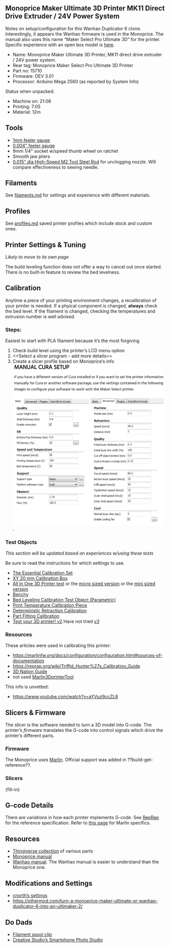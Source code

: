 Monoprice Maker Ultimate 3D Printer MK11 Direct Drive Extruder / 24V Power System
---------------------------------------------------------------------------------

Notes on setup/configuration for this Wanhao Duplicator 6 clone.
Interestingly, it appears the Wanhao firmware is used in the Monoprice.
The manual also uses this name “Maker Select Pro Ultimate 3D” for the
printer. Specific experience with an open box model is
[here](./open-box-experience.md).

-   Name: Monoprice Maker Ultimate 3D Printer, MK11 direct drive
    extruder / 24V power system.
-   Rear tag: Monoprice Maker Select Pro Ultimate 3D Printer
-   Part no: 15710
-   Firmware: DEV 3.01
-   Processor: Arduino Mega 2560 (as reported by System Info)

Status when unpacked:

-   Machine on: 21:06
-   Printing: 7:05
-   Material: 12m

Tools
-----

-   [1mm feeler gauge](https://www.mcmaster.com/2283a26)
-   [0.004" feeler gauge](https://www.mcmaster.com/20385a34)
-   9mm 1/4" socket w/speed thumb wheel on ratchet
-   Smooth jaw pliers
-   [0.015" dia High-Speed M2 Tool Steel
    Rod](https://www.mcmaster.com/3009a297) for unclogging nozzle. Will
    compare effectiveness to sewing needle.

Filaments
---------

See [filaments.md](./filaments.md) for settings and experience with
different materials.

Profiles
--------

See [profiles.md](./profiles.md) saved printer profiles which include
stock and custom ones.

Printer Settings & Tuning
-------------------------

*Likely to move to its own page*

The build leveling function does not offer a way to cancel out once
started. There is no built-in feature to review the bed levelness.

Calibration
-----------

Anytime a piece of your printing environment changes, a recalibration of
your printer is needed. If a phyical component is changed, **always**
check the bed level. If the filament is changed, checking the
temperatures and extrusion number is well advised.

### Steps:

Easiest to start with PLA filament because it’s the most forgiving.

1.  Check build level using the printer’s LCD menu option
2.  &lt;&lt;Select a slicer program - add more details&gt;&gt;
3.  Create a slicer profile based on Monoprice’s info
    ![settings](./images/slicer-settings.png).

### Test Objects

*This section will be updated based on experiences w/using these tests*

Be sure to read the instructions for which settings to use.

-   [The Essential Calibration
    Set](https://www.thingiverse.com/thing:5573)
-   [XY 20 mm Calibration Box](https://www.thingiverse.com/thing:298812)
-   [All In One 3D Printer
    test](https://www.thingiverse.com/thing:2656594) or the [micro sized
    version](https://www.thingiverse.com/thing:2975429) or the [mini
    sized version](https://www.thingiverse.com/thing:2806295)
-   [Benchy](https://www.thingiverse.com/thing:763622)
-   [Bed Leveling Calibration Test Object
    (Parametric)](https://www.thingiverse.com/thing:34558)
-   [Print Temperature Calibration
    Piece](https://www.thingiverse.com/thing:35088)
-   [Deterministic Retraction
    Calibration](https://www.thingiverse.com/thing:1065179)
-   [Part Fitting Calibration](https://www.thingiverse.com/thing:342198)
-   [Test your 3D printer!
    v2](https://www.thingiverse.com/thing:1019228) Have not tried
    [v3](https://www.thingiverse.com/thing:1363023)

### Resources

These articles were used in calibrating this printer:

-   <a href="https://marlinfw.org/docs/configuration/configuration.html#sources-of-documentation" class="uri">https://marlinfw.org/docs/configuration/configuration.html#sources-of-documentation</a>
-   <a href="https://reprap.org/wiki/Triffid_Hunter%27s_Calibration_Guide" class="uri">https://reprap.org/wiki/Triffid_Hunter%27s_Calibration_Guide</a>
-   [3D Nation Guide](https://3dnation504795197.wordpress.com/guide/)
-   not used
    [Marlin3DprinterTool](https://github.com/cabbagecreek/Marlin3DprinterTool)

This info is unvetted:

-   <a href="https://www.youtube.com/watch?v=aYVuz9ccZL8" class="uri">https://www.youtube.com/watch?v=aYVuz9ccZL8</a>

Slicers & Firmware
------------------

The *slicer* is the software needed to turn a 3D model into G-code. The
printer’s *firmware* translates the G-code into control signals which
drive the printer’s different parts.

### Firmware

The Monoprice uses
[Marlin](https://marlinfw.org/docs/basics/introduction.html#what-is-marlin?).
Official support was added in ??build-get-reference??.

### Slicers

{fill-in}

G-code Details
--------------

There are variations in how each printer implements G-code. See
[RepRap](https://reprap.org/wiki/G-code) for the reference
specification. Refer to [this page](https://marlinfw.org/meta/gcode/)
for Marlin specifics.

Resources
---------

-   [Thingiverse
    collection](https://www.thingiverse.com/Printer3D_One/collections/wanhao-duplicator-6-d6-amp-monoprice-maker-ultimate-printed-parts-and-improvements)
    of various parts
-   [Monoprice
    manual](https://downloads.monoprice.com/files/manuals/15710_Manual_160622.pdf)
-   [Wanhao
    manual](http://www.wanhao3dprinter.com/xiazai/D6_User_Manual_REV_A.pdf).
    The Wanhao manual is easier to understand than the Monoprice one.

Modifications and Settings
--------------------------

-   [cnorth’s
    settings](https://www.thingiverse.com/groups/wanhao-duplicator-6/forums/general/topic:17580)
-   <a href="https://othermod.com/turn-a-monoprice-maker-ultimate-or-wanhao-duplicator-6-into-an-ultimaker-2/" class="uri">https://othermod.com/turn-a-monoprice-maker-ultimate-or-wanhao-duplicator-6-into-an-ultimaker-2/</a>

Do Dads
-------

-   [Filament spool clip](https://www.thingiverse.com/thing:42528)
-   [Creative Studio’s Smartphone Photo
    Studio](https://www.thingiverse.com/thing:1085472)

